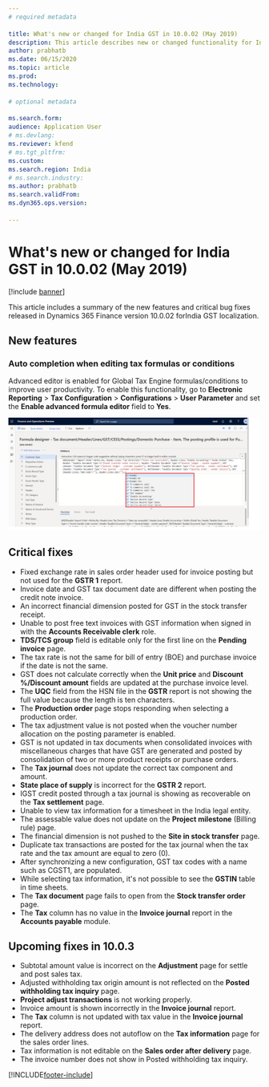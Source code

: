 ```yaml
---
# required metadata

title: What's new or changed for India GST in 10.0.02 (May 2019)
description: This article describes new or changed functionality for India GST features released in Dynamics 365 Finance version 10.0.02.
author: prabhatb
ms.date: 06/15/2020
ms.topic: article
ms.prod: 
ms.technology: 

# optional metadata

ms.search.form: 
audience: Application User
# ms.devlang: 
ms.reviewer: kfend
# ms.tgt_pltfrm: 
ms.custom: 
ms.search.region: India
# ms.search.industry: 
ms.author: prabhatb
ms.search.validFrom: 
ms.dyn365.ops.version: 

---
```


# What's new or changed for India GST in 10.0.02 (May 2019)

[!include [banner](../../includes/banner.md)]

This article includes a summary of the new features and critical bug fixes released in Dynamics 365 Finance version 10.0.02 forIndia GST localization. 

## New features
### Auto completion when editing tax formulas or conditions
Advanced editor is enabled for Global Tax Engine formulas/conditions to improve user productivity. To enable this functionality, go to **Electronic Reporting** > **Tax Configuration** > **Configurations** > **User Parameter** and set the **Enable advanced formula editor** field to **Yes**.

 ![Advanced formula editor.](../media/GST-advance-editor-1-10-0-02.png)

## Critical fixes 

- Fixed exchange rate in sales order header used for invoice posting but not used for the **GSTR 1** report.
-	Invoice date and GST tax document date are different when posting the credit note invoice. 
-	An incorrect financial dimension posted for GST in the stock transfer receipt. 
-	Unable to post free text invoices with GST information when signed in with the **Accounts Receivable clerk** role. 
-	**TDS/TCS group** field is editable only for the first line on the **Pending invoice** page.  
-	The tax rate is not the same for bill of entry (BOE) and purchase invoice if the date is not the same.
-	GST does not calculate correctly when the **Unit price** and **Discount %/Discount amount** fields are updated at the 
  purchase invoice level.
-	The **UQC** field from the HSN file in the **GSTR** report is not showing the full value because the length is ten characters.
-	The **Production order** page stops responding when selecting a production order.
-	The tax adjustment value is not posted when the voucher number allocation on the posting parameter is enabled.
-	GST is not updated in tax documents when consolidated invoices with miscellaneous charges that have GST are generated and posted 
  by consolidation of two or more product receipts or purchase orders.  
-	The **Tax journal** does not update the correct tax component and amount.  
-	**State place of supply** is incorrect for the **GSTR 2** report.
-	IGST credit posted through a tax journal is showing as recoverable on the **Tax settlement** page. 
-	Unable to view tax information for a timesheet in the India legal entity.
-	The assessable value does not update on the **Project milestone** (Billing rule) page.
-	The financial dimension is not pushed to the **Site in stock transfer** page.
-	Duplicate tax transactions are posted for the tax journal when the tax rate and the tax amount are equal to zero (0). 
-	After synchronizing a new configuration, GST tax codes with a name such as CGST1, are populated.
-	While selecting tax information, it's not possible to see the **GSTIN** table in time sheets.
-	The **Tax document** page fails to open from the **Stock transfer order** page. 
-	The **Tax** column has no value in the **Invoice journal** report in the **Accounts payable** module.

## Upcoming fixes in 10.0.3 

- Subtotal amount value is incorrect on the **Adjustment** page for settle and post sales tax.
-	Adjusted withholding tax origin amount is not reflected on the **Posted withholding tax inquiry** page.
-	**Project adjust transactions** is not working properly.
-	Invoice amount is shown incorrectly in the **Invoice journal** report.
-	The **Tax** column is not updated with tax value in the **Invoice journal** report.
-	The delivery address does not autoflow on the **Tax information** page for the sales order lines.
-	Tax information is not editable on the **Sales order after delivery** page.
-	The invoice number does not show in Posted withholding tax inquiry.
 


[!INCLUDE[footer-include](../../../includes/footer-banner.md)]